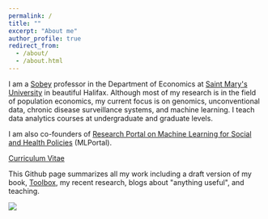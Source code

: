 ```yaml
---
permalink: /
title: ""
excerpt: "About me"
author_profile: true
redirect_from: 
  - /about/
  - /about.html
---
```



  
I am a [Sobey](https://www.smu.ca/academics/sobey/sobey-professorships-and-chairs.html) professor in the Department of Economics at [Saint Mary's University](https://smu.ca) in beautiful Halifax.  Although most of my research is in the field of population economics, my current focus is on genomics, unconventional data, chronic disease surveillance systems, and machine learning.  I teach data analytics courses at undergraduate and graduate levels.
  
I am also co-founders of [Research Portal on Machine Learning for Social and Health Policies](https://sites.google.com/view/mlportal/home) (MLPortal).
  
[Curriculum Vitae](http://yaydede.github.io/files/CV6.pdf) 
  

This Github page summarizes all my work including a draft version of my book, [Toolbox](https://yaydede.github.io/ToolShed/), my recent research, blogs about "anything useful", and teaching.
  
![](https://cdn.mathpix.com/snip/images/MJvBOjXHyB3E3ZZMocAO1gIszxL94_hjaRcrAwTRx94.original.fullsize.png)
  

